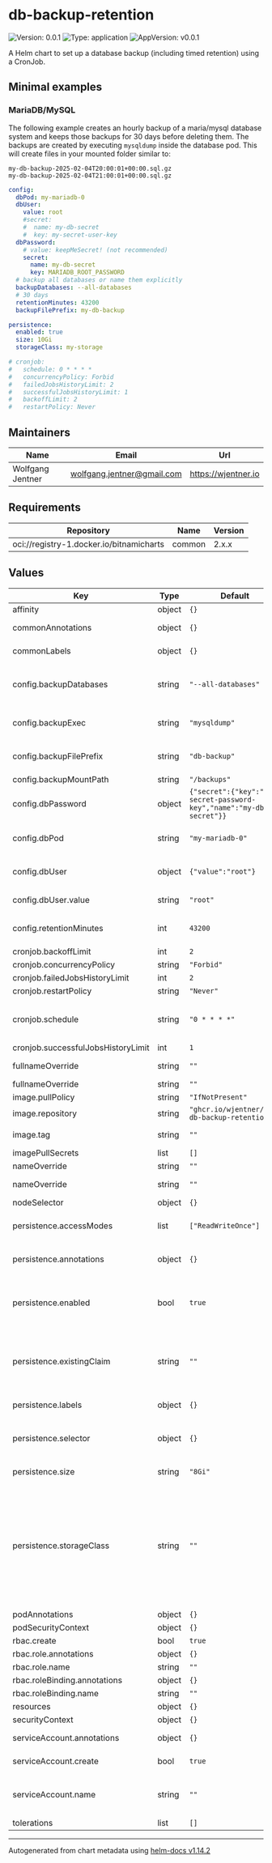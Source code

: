 # db-backup-retention


![Version: 0.0.1](https://img.shields.io/badge/Version-0.0.1-informational?style=flat-square) ![Type: application](https://img.shields.io/badge/Type-application-informational?style=flat-square) ![AppVersion: v0.0.1](https://img.shields.io/badge/AppVersion-v0.0.1-informational?style=flat-square) 

A Helm chart to set up a database backup (including timed retention) using a CronJob.

## Minimal examples

### MariaDB/MySQL

The following example creates an hourly backup of a maria/mysql database system and keeps those backups for 30 days before deleting them.
The backups are created by executing `mysqldump` inside the database pod.
This will create files in your mounted folder similar to:

```shell
my-db-backup-2025-02-04T20:00:01+00:00.sql.gz
my-db-backup-2025-02-04T21:00:01+00:00.sql.gz
```

```yaml
config:
  dbPod: my-mariadb-0
  dbUser:
    value: root
    #secret:
    #  name: my-db-secret
    #  key: my-secret-user-key
  dbPassword:
    # value: keepMeSecret! (not recommended)
    secret:
      name: my-db-secret
      key: MARIADB_ROOT_PASSWORD
  # backup all databases or name them explicitly
  backupDatabases: --all-databases
  # 30 days
  retentionMinutes: 43200
  backupFilePrefix: my-db-backup

persistence:
  enabled: true
  size: 10Gi
  storageClass: my-storage

# cronjob:
#   schedule: 0 * * * *
#   concurrencyPolicy: Forbid
#   failedJobsHistoryLimit: 2
#   successfulJobsHistoryLimit: 1
#   backoffLimit: 2
#   restartPolicy: Never
```



## Maintainers

| Name | Email | Url |
| ---- | ------ | --- |
| Wolfgang Jentner | <wolfgang.jentner@gmail.com> | <https://wjentner.io> |

## Requirements

| Repository | Name | Version |
|------------|------|---------|
| oci://registry-1.docker.io/bitnamicharts | common | 2.x.x |

## Values

| Key | Type | Default | Description |
|-----|------|---------|-------------|
| affinity | object | `{}` |  |
| commonAnnotations | object | `{}` | common annotations to add to all resources |
| commonLabels | object | `{}` | common labels to add to all resources |
| config.backupDatabases | string | `"--all-databases"` | the database name to backup or `--all-databases` if mysqldump is used. Will be ignored for pg_dumpall. |
| config.backupExec | string | `"mysqldump"` | the executable to run for backup. Allowed values are: mysqldump, pg_dump, pg_dumpall. |
| config.backupFilePrefix | string | `"db-backup"` | the prefix for the backup file (will produce: db-backup-2025-02-04T20:00:01+00:00.sql.gz) |
| config.backupMountPath | string | `"/backups"` | the path to store the backup file |
| config.dbPassword | object | `{"secret":{"key":"my-secret-password-key","name":"my-db-secret"}}` | the database password to use for backup (either direct value or through secret) |
| config.dbPod | string | `"my-mariadb-0"` | the name of the pod running the database (will be used to run backup command) |
| config.dbUser | object | `{"value":"root"}` | the name of the database user to use for backup (either direct value or through secret) |
| config.dbUser.value | string | `"root"` | the name of the database user to use for backup |
| config.retentionMinutes | int | `43200` | the retention time in minutes for backups (default 43200 minutes = 30 days) |
| cronjob.backoffLimit | int | `2` |  |
| cronjob.concurrencyPolicy | string | `"Forbid"` | cronjob concurrency policy |
| cronjob.failedJobsHistoryLimit | int | `2` |  |
| cronjob.restartPolicy | string | `"Never"` |  |
| cronjob.schedule | string | `"0 * * * *"` | cronjob schedule in cron format (visit https://crontab.guru/ for help with the syntax). Default is every hour. |
| cronjob.successfulJobsHistoryLimit | int | `1` |  |
| fullnameOverride | string | `""` | string to fully override db-backup-rentention.fullname |
| fullnameOverride | string | `""` |  |
| image.pullPolicy | string | `"IfNotPresent"` |  |
| image.repository | string | `"ghcr.io/wjentner/k8s-db-backup-retention"` |  |
| image.tag | string | `""` | Overrides the image tag whose default is the chart appVersion. |
| imagePullSecrets | list | `[]` |  |
| nameOverride | string | `""` |  |
| nameOverride | string | `""` | string to partially override db-backup-rentention.fullname |
| nodeSelector | object | `{}` |  |
| persistence.accessModes | list | `["ReadWriteOnce"]` | primary.persistence.accessModes MariaDB primary persistent volume access Modes |
| persistence.annotations | object | `{}` | primary.persistence.annotations MariaDB primary persistent volume claim annotations |
| persistence.enabled | bool | `true` | persistence.enabled Enable persistence to store backups using a `PersistentVolumeClaim`. If false, use emptyDir - for testing only. |
| persistence.existingClaim | string | `""` | persistence.existingClaim Name of an existing `PersistentVolumeClaim` for  NOTE: When it's set the rest of persistence parameters are ignored |
| persistence.labels | object | `{}` | primary.persistence.labels Labels for the PVC |
| persistence.selector | object | `{}` | primary.persistence.selector Selector to match an existing Persistent Volume selector:   matchLabels:     app: my-app |
| persistence.size | string | `"8Gi"` | primary.persistence.size MariaDB primary persistent volume size |
| persistence.storageClass | string | `""` | persistence.storageClass backups persistent volume storage class If defined, storageClassName: <storageClass> If set to "-", storageClassName: "", which disables dynamic provisioning If undefined (the default) or set to null, no storageClassName spec is   set, choosing the default provisioner.  (gp2 on AWS, standard on   GKE, AWS & OpenStack)  |
| podAnnotations | object | `{}` |  |
| podSecurityContext | object | `{}` |  |
| rbac.create | bool | `true` |  |
| rbac.role.annotations | object | `{}` |  |
| rbac.role.name | string | `""` |  |
| rbac.roleBinding.annotations | object | `{}` |  |
| rbac.roleBinding.name | string | `""` |  |
| resources | object | `{}` |  |
| securityContext | object | `{}` |  |
| serviceAccount.annotations | object | `{}` | Annotations to add to the service account |
| serviceAccount.create | bool | `true` | Specifies whether a service account should be created |
| serviceAccount.name | string | `""` | The name of the service account to use. If not set and create is true, a name is generated using the fullname template |
| tolerations | list | `[]` |  |

----------------------------------------------
Autogenerated from chart metadata using [helm-docs v1.14.2](https://github.com/norwoodj/helm-docs/releases/v1.14.2)
